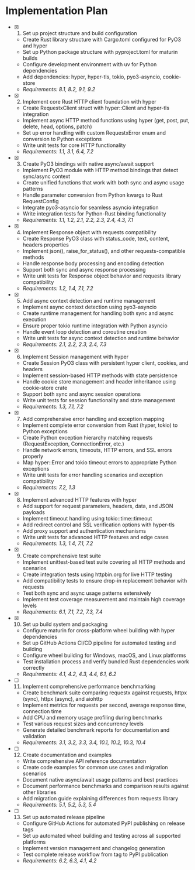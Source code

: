 # Implementation Plan

- [x] 1. Set up project structure and build configuration
  - Create Rust library structure with Cargo.toml configured for PyO3 and hyper
  - Set up Python package structure with pyproject.toml for maturin builds
  - Configure development environment with uv for Python dependencies
  - Add dependencies: hyper, hyper-tls, tokio, pyo3-asyncio, cookie-store
  - _Requirements: 8.1, 8.2, 9.1, 9.2_

- [x] 2. Implement core Rust HTTP client foundation with hyper
  - Create RequestxClient struct with hyper::Client and hyper-tls integration
  - Implement async HTTP method functions using hyper (get, post, put, delete, head, options, patch)
  - Set up error handling with custom RequestxError enum and conversion to Python exceptions
  - Write unit tests for core HTTP functionality
  - _Requirements: 1.1, 3.1, 6.4, 7.2_

- [x] 3. Create PyO3 bindings with native async/await support
  - Implement PyO3 module with HTTP method bindings that detect sync/async context
  - Create unified functions that work with both sync and async usage patterns
  - Handle parameter conversion from Python kwargs to Rust RequestConfig
  - Integrate pyo3-asyncio for seamless asyncio integration
  - Write integration tests for Python-Rust binding functionality
  - _Requirements: 1.1, 1.2, 2.1, 2.2, 2.3, 2.4, 4.3, 7.1_

- [x] 4. Implement Response object with requests compatibility
  - Create Response PyO3 class with status_code, text, content, headers properties
  - Implement json(), raise_for_status(), and other requests-compatible methods
  - Handle response body processing and encoding detection
  - Support both sync and async response processing
  - Write unit tests for Response object behavior and requests library compatibility
  - _Requirements: 1.2, 1.4, 7.1, 7.2_

- [x] 5. Add async context detection and runtime management
  - Implement async context detection using pyo3-asyncio
  - Create runtime management for handling both sync and async execution
  - Ensure proper tokio runtime integration with Python asyncio
  - Handle event loop detection and coroutine creation
  - Write unit tests for async context detection and runtime behavior
  - _Requirements: 2.1, 2.2, 2.3, 2.4, 7.3_

- [x] 6. Implement Session management with hyper
  - Create Session PyO3 class with persistent hyper client, cookies, and headers
  - Implement session-based HTTP methods with state persistence
  - Handle cookie store management and header inheritance using cookie-store crate
  - Support both sync and async session operations
  - Write unit tests for session functionality and state management
  - _Requirements: 1.3, 7.1, 7.2_

- [x] 7. Add comprehensive error handling and exception mapping
  - Implement complete error conversion from Rust (hyper, tokio) to Python exceptions
  - Create Python exception hierarchy matching requests (RequestException, ConnectionError, etc.)
  - Handle network errors, timeouts, HTTP errors, and SSL errors properly
  - Map hyper::Error and tokio timeout errors to appropriate Python exceptions
  - Write unit tests for error handling scenarios and exception compatibility
  - _Requirements: 7.2, 1.3_

- [x] 8. Implement advanced HTTP features with hyper
  - Add support for request parameters, headers, data, and JSON payloads
  - Implement timeout handling using tokio::time::timeout
  - Add redirect control and SSL verification options with hyper-tls
  - Add proxy support and authentication mechanisms
  - Write unit tests for advanced HTTP features and edge cases
  - _Requirements: 1.3, 1.4, 7.1, 7.2_

- [x] 9. Create comprehensive test suite
  - Implement unittest-based test suite covering all HTTP methods and scenarios
  - Create integration tests using httpbin.org for live HTTP testing
  - Add compatibility tests to ensure drop-in replacement behavior with requests
  - Test both sync and async usage patterns extensively
  - Implement test coverage measurement and maintain high coverage levels
  - _Requirements: 6.1, 7.1, 7.2, 7.3, 7.4_

- [x] 10. Set up build system and packaging
  - Configure maturin for cross-platform wheel building with hyper dependencies
  - Set up GitHub Actions CI/CD pipeline for automated testing and building
  - Configure wheel building for Windows, macOS, and Linux platforms
  - Test installation process and verify bundled Rust dependencies work correctly
  - _Requirements: 4.1, 4.2, 4.3, 4.4, 6.1, 6.2_

- [ ] 11. Implement comprehensive performance benchmarking
  - Create benchmark suite comparing requestx against requests, httpx (sync), httpx (async), and aiohttp
  - Implement metrics for requests per second, average response time, connection time
  - Add CPU and memory usage profiling during benchmarks
  - Test various request sizes and concurrency levels
  - Generate detailed benchmark reports for documentation and validation
  - _Requirements: 3.1, 3.2, 3.3, 3.4, 10.1, 10.2, 10.3, 10.4_

- [ ] 12. Create documentation and examples
  - Write comprehensive API reference documentation
  - Create code examples for common use cases and migration scenarios
  - Document native async/await usage patterns and best practices
  - Document performance benchmarks and comparison results against other libraries
  - Add migration guide explaining differences from requests library
  - _Requirements: 5.1, 5.2, 5.3, 5.4_

- [ ] 13. Set up automated release pipeline
  - Configure GitHub Actions for automated PyPI publishing on release tags
  - Set up automated wheel building and testing across all supported platforms
  - Implement version management and changelog generation
  - Test complete release workflow from tag to PyPI publication
  - _Requirements: 6.2, 6.3, 4.1, 4.2_